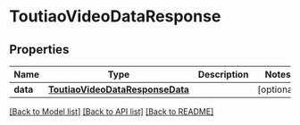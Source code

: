 # ToutiaoVideoDataResponse

## Properties
Name | Type | Description | Notes
------------ | ------------- | ------------- | -------------
**data** | [**ToutiaoVideoDataResponseData**](ToutiaoVideoDataResponseData.md) |  | [optional] 

[[Back to Model list]](../README.md#documentation-for-models) [[Back to API list]](../README.md#documentation-for-api-endpoints) [[Back to README]](../README.md)

